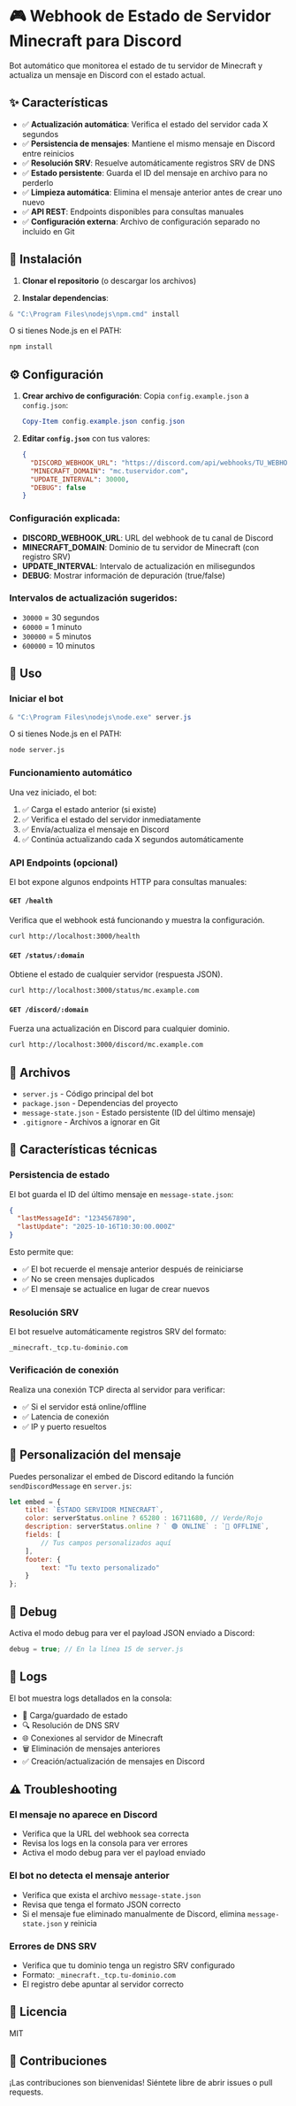 # 🎮 Webhook de Estado de Servidor Minecraft para Discord

Bot automático que monitorea el estado de tu servidor de Minecraft y actualiza un mensaje en Discord con el estado actual.

## ✨ Características

- ✅ **Actualización automática**: Verifica el estado del servidor cada X segundos
- ✅ **Persistencia de mensajes**: Mantiene el mismo mensaje en Discord entre reinicios
- ✅ **Resolución SRV**: Resuelve automáticamente registros SRV de DNS
- ✅ **Estado persistente**: Guarda el ID del mensaje en archivo para no perderlo
- ✅ **Limpieza automática**: Elimina el mensaje anterior antes de crear uno nuevo
- ✅ **API REST**: Endpoints disponibles para consultas manuales
- ✅ **Configuración externa**: Archivo de configuración separado no incluido en Git

## 🚀 Instalación

1. **Clonar el repositorio** (o descargar los archivos)

2. **Instalar dependencias**:
```powershell
& "C:\Program Files\nodejs\npm.cmd" install
```

O si tienes Node.js en el PATH:
```bash
npm install
```

## ⚙️ Configuración

1. **Crear archivo de configuración**:
   Copia `config.example.json` a `config.json`:
   ```powershell
   Copy-Item config.example.json config.json
   ```

2. **Editar `config.json`** con tus valores:
   ```json
   {
     "DISCORD_WEBHOOK_URL": "https://discord.com/api/webhooks/TU_WEBHOOK_ID/TU_WEBHOOK_TOKEN",
     "MINECRAFT_DOMAIN": "mc.tuservidor.com",
     "UPDATE_INTERVAL": 30000,
     "DEBUG": false
   }
   ```

### Configuración explicada:
- **DISCORD_WEBHOOK_URL**: URL del webhook de tu canal de Discord
- **MINECRAFT_DOMAIN**: Dominio de tu servidor de Minecraft (con registro SRV)
- **UPDATE_INTERVAL**: Intervalo de actualización en milisegundos
- **DEBUG**: Mostrar información de depuración (true/false)

### Intervalos de actualización sugeridos:
- `30000` = 30 segundos
- `60000` = 1 minuto
- `300000` = 5 minutos
- `600000` = 10 minutos

## 🎯 Uso

### Iniciar el bot

```powershell
& "C:\Program Files\nodejs\node.exe" server.js
```

O si tienes Node.js en el PATH:
```bash
node server.js
```

### Funcionamiento automático

Una vez iniciado, el bot:
1. ✅ Carga el estado anterior (si existe)
2. ✅ Verifica el estado del servidor inmediatamente
3. ✅ Envía/actualiza el mensaje en Discord
4. ✅ Continúa actualizando cada X segundos automáticamente

### API Endpoints (opcional)

El bot expone algunos endpoints HTTP para consultas manuales:

#### `GET /health`
Verifica que el webhook está funcionando y muestra la configuración.

```bash
curl http://localhost:3000/health
```

#### `GET /status/:domain`
Obtiene el estado de cualquier servidor (respuesta JSON).

```bash
curl http://localhost:3000/status/mc.example.com
```

#### `GET /discord/:domain`
Fuerza una actualización en Discord para cualquier dominio.

```bash
curl http://localhost:3000/discord/mc.example.com
```

## 📁 Archivos

- `server.js` - Código principal del bot
- `package.json` - Dependencias del proyecto
- `message-state.json` - Estado persistente (ID del último mensaje)
- `.gitignore` - Archivos a ignorar en Git

## 🔧 Características técnicas

### Persistencia de estado

El bot guarda el ID del último mensaje en `message-state.json`:

```json
{
  "lastMessageId": "1234567890",
  "lastUpdate": "2025-10-16T10:30:00.000Z"
}
```

Esto permite que:
- ✅ El bot recuerde el mensaje anterior después de reiniciarse
- ✅ No se creen mensajes duplicados
- ✅ El mensaje se actualice en lugar de crear nuevos

### Resolución SRV

El bot resuelve automáticamente registros SRV del formato:
```
_minecraft._tcp.tu-dominio.com
```

### Verificación de conexión

Realiza una conexión TCP directa al servidor para verificar:
- ✅ Si el servidor está online/offline
- ✅ Latencia de conexión
- ✅ IP y puerto resueltos

## 🎨 Personalización del mensaje

Puedes personalizar el embed de Discord editando la función `sendDiscordMessage` en `server.js`:

```javascript
let embed = {
    title: `ESTADO SERVIDOR MINECRAFT`,
    color: serverStatus.online ? 65280 : 16711680, // Verde/Rojo
    description: serverStatus.online ? ` 🟢 ONLINE` : `🔴 OFFLINE`,
    fields: [
        // Tus campos personalizados aquí
    ],
    footer: {
        text: "Tu texto personalizado"
    }
};
```

## 🐛 Debug

Activa el modo debug para ver el payload JSON enviado a Discord:

```javascript
debug = true; // En la línea 15 de server.js
```

## 📝 Logs

El bot muestra logs detallados en la consola:
- 📂 Carga/guardado de estado
- 🔍 Resolución de DNS SRV
- 🌐 Conexiones al servidor de Minecraft
- 🗑️ Eliminación de mensajes anteriores
- ✅ Creación/actualización de mensajes en Discord

## ⚠️ Troubleshooting

### El mensaje no aparece en Discord
- Verifica que la URL del webhook sea correcta
- Revisa los logs en la consola para ver errores
- Activa el modo debug para ver el payload enviado

### El bot no detecta el mensaje anterior
- Verifica que exista el archivo `message-state.json`
- Revisa que tenga el formato JSON correcto
- Si el mensaje fue eliminado manualmente de Discord, elimina `message-state.json` y reinicia

### Errores de DNS SRV
- Verifica que tu dominio tenga un registro SRV configurado
- Formato: `_minecraft._tcp.tu-dominio.com`
- El registro debe apuntar al servidor correcto

## 📄 Licencia

MIT

## 🤝 Contribuciones

¡Las contribuciones son bienvenidas! Siéntete libre de abrir issues o pull requests.